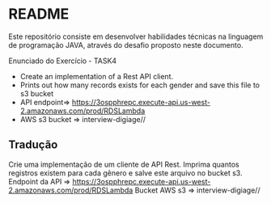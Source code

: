 # README #

Este repositório consiste em desenvolver habilidades técnicas na linguagem de programação JAVA, através do desafio proposto neste documento.

Enunciado do Exercício - TASK4

 * Create an implementation of a Rest API client.
 * Prints out how many records exists for each gender and save this file to s3 bucket
 * API endpoint=> https://3ospphrepc.execute-api.us-west-2.amazonaws.com/prod/RDSLambda 
 * AWS s3 bucket => interview-digiage//


## Tradução ##

Crie uma implementação de um cliente de API Rest.
Imprima quantos registros existem para cada gênero e salve este arquivo no bucket s3.
Endpoint da API => https://3ospphrepc.execute-api.us-west-2.amazonaws.com/prod/RDSLambda
Bucket AWS s3 => interview-digiage//







